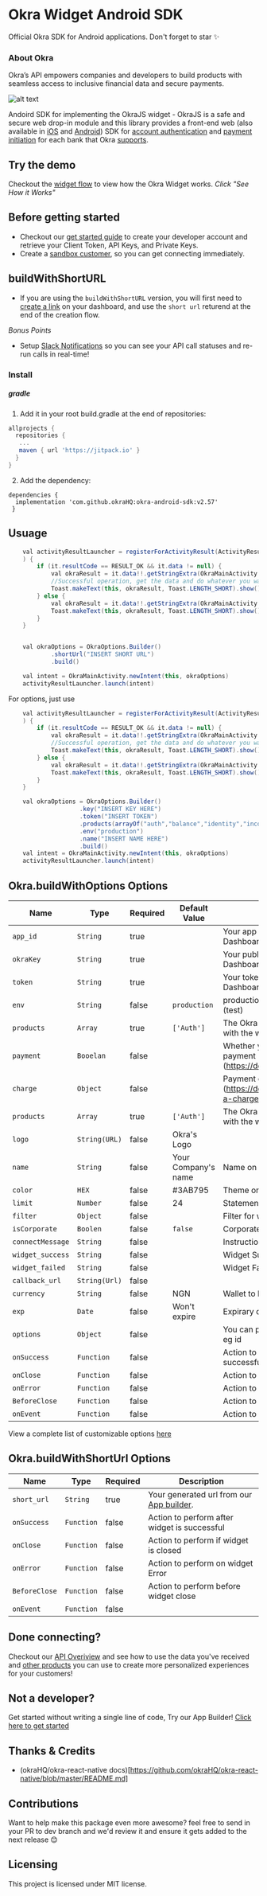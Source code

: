 # Okra Widget Android SDK
Official Okra SDK for Android applications. Don't forget to star ✨

### About Okra
Okra’s API empowers companies and developers to build products with seamless access to inclusive financial data and secure payments.

![alt text](https://files.readme.io/cc79369-android-black.svg)

Andoird SDK for implementing the OkraJS widget - OkraJS is a safe and secure web drop-in module and this library provides a front-end web (also available in [iOS](https://github.com/okraHQ/okra-ios-sdk) and [Android](https://github.com/okraHQ/okra-android-sdk)) SDK for [account authentication](https://docs.okra.ng/docs/widget-properties) and [payment initiation](https://docs.okra.ng/docs/creating-a-charge) for each bank that Okra [supports](https://docs.okra.ng/docs/bank-coverage).

## Try the demo
Checkout the [widget flow](https://okra.ng/) to view how the Okra Widget works. *Click "See How it Works"*

## Before getting started
- Checkout our [get started guide](https://docs.okra.ng/docs/get-started-with-okra) to create your developer account and retrieve your Client Token, API Keys, and Private Keys.
- Create a [sandbox customer](https://docs.okra.ng/docs/creating-sandbox-customers), so you can get connecting immediately.

## buildWithShortURL
- If you are using the `buildWithShortURL` version, you will first need to [create a link](https://docs.okra.ng/docs/widget-customization) on your dashboard, and use the `short url` returend at the end of the creation flow.

*Bonus Points*
- Setup [Slack Notifications](https://docs.okra.ng/docs/slack-integration) so you can see your API call statuses and re-run calls in real-time!

### Install
##### gradle

1. Add it in your root build.gradle at the end of repositories:

``` gradle
allprojects {
  repositories {
   ...
   maven { url 'https://jitpack.io' }
  }
}

```

2. Add the dependency:

```
dependencies {
  implementation 'com.github.okraHQ:okra-android-sdk:v2.57'
 }
```

## Usuage


``` java
    val activityResultLauncher = registerForActivityResult(ActivityResultContracts.StartActivityForResult()
    ) {
        if (it.resultCode == RESULT_OK && it.data != null) {
            val okraResult = it.data!!.getStringExtra(OkraMainActivity.OKRA_RESULT)
            //Successful operation, get the data and do whatever you want with it.
            Toast.makeText(this, okraResult, Toast.LENGTH_SHORT).show()
        } else {
            val okraResult = it.data!!.getStringExtra(OkraMainActivity.OKRA_RESULT)
            Toast.makeText(this, okraResult, Toast.LENGTH_SHORT).show()
        }
    }


    val okraOptions = OkraOptions.Builder()
            .shortUrl("INSERT SHORT URL")
            .build()

    val intent = OkraMainActivity.newIntent(this, okraOptions)
    activityResultLauncher.launch(intent)
```

For options, just use
``` java
    val activityResultLauncher = registerForActivityResult(ActivityResultContracts.StartActivityForResult()
    ) {
        if (it.resultCode == RESULT_OK && it.data != null) {
            val okraResult = it.data!!.getStringExtra(OkraMainActivity.OKRA_RESULT)
            //Successful operation, get the data and do whatever you want with it.
            Toast.makeText(this, okraResult, Toast.LENGTH_SHORT).show()
        } else {
            val okraResult = it.data!!.getStringExtra(OkraMainActivity.OKRA_RESULT)
            Toast.makeText(this, okraResult, Toast.LENGTH_SHORT).show()
        }
    }

    val okraOptions = OkraOptions.Builder()
                    .key("INSERT KEY HERE")
                    .token("INSERT TOKEN")
                    .products(arrayOf("auth","balance","identity","income", "transactions"))
                    .env("production")
                    .name("INSERT NAME HERE")
                    .build()
    val intent = OkraMainActivity.newIntent(this, okraOptions)
    activityResultLauncher.launch(intent)


```
## Okra.buildWithOptions Options

|Name                   | Type           | Required            | Default Value       | Description         |
|-----------------------|----------------|---------------------|---------------------|---------------------|
|  `app_id `            | `String`       | true                |                     | Your app id from your Okra Dashboard.
|  `okraKey `               | `String`       | true                |                     | Your public key from your Okra Dashboard.
|  `token `             | `String`       | true                |                     | Your token from your Okra Dashboard.
|  `env `               | `String`       | false               |`production`         | production(live)/production-sandbox (test)
|  `products`           | `Array`        | true                | `['Auth']`          | The Okra products you want to use with the widget.
|  `payment`            | `Booelan`      | false               |                     | Whether you want to initiate a payment (https://docs.okra.ng/docs/payments)
|  `charge `            | `Object`       | false               |                     | Payment charge opject (https://docs.okra.ng/docs/creating-a-charge)
|  `products`           | `Array`        | true                | `['Auth']`          | The Okra products you want to use with the widget.
|  `logo `              | `String(URL)`  | false               | Okra's Logo         |
|  `name `              | `String`       | false               | Your Company's name | Name on the widget
|  `color`              | `HEX   `       | false               | #3AB795             | Theme on the widget
|  `limit`              | `Number`       | false               | 24                  | Statement length
|  `filter`             | `Object`       | false               |                     | Filter for widget
|  `isCorporate`        | `Boolen`       | false               | `false`             | Corporate or Individual account
|  `connectMessage`     | `String`       | false               |                     | Instruction to connnect account
|  `widget_success`     | `String`       | false               |                     | Widget Success Message
|  `widget_failed`      | `String`       | false               |                     | Widget Failed Message
|  `callback_url`       | `String(Url)`  | false               |                     |
|  `currency`           | `String`       | false               | NGN                 | Wallet to bill
|  `exp`                | `Date`         | false               | Won't expire        | Expirary date of widget
|  `options`            | `Object`       | false               |                     | You can pass a object custom values eg id
|  `onSuccess`          | `Function`     | false               |                     | Action to perform after widget is successful
|  `onClose`            | `Function`     | false               |                     | Action to perform if widget is closed
|  `onError`            | `Function`     | false               |                     | Action to perform on widget Error
|  `BeforeClose`        | `Function`     | false               |                     | Action to perform before widget close
|  `onEvent`            | `Function`     | false               |                     | Action to perform on widget event


View a complete list of customizable options [here](https://docs.okra.ng/docs/widget-properties)

## Okra.buildWithShortUrl Options

|Name                   | Type           | Required            | Description         |
|-----------------------|----------------|---------------------|---------------------|
|  `short_url`          | `String`       | true                | Your generated url from our [App builder](https://docs.okra.ng/docs/widget-customization).
|  `onSuccess`          | `Function`     | false               | Action to perform after widget is successful
|  `onClose`            | `Function`     | false               | Action to perform if widget is closed
|  `onError`            | `Function`     | false               | Action to perform on widget Error
|  `BeforeClose`        | `Function`     | false               | Action to perform before widget close
|  `onEvent`            | `Function`     | false               |                     | Action to perform on widget event

## Done connecting?
Checkout our [API Overiview](https://docs.okra.ng/docs/api-overview) and see how to use the data you've received and [other products](https://docs.okra.ng/docs/selfie-verification) you can use to create more personalized experiences for your customers!

## Not a developer?
Get started without writing a single line of code, Try our App Builder! [Click here to get started](https://dash.okra.ng/link-builder)

## Thanks & Credits
- (okraHQ/okra-react-native docs)[https://github.com/okraHQ/okra-react-native/blob/master/README.md]

## Contributions

Want to help make this package even more awesome? feel free to send in your PR to dev branch and we'd review it and ensure it gets added to the next release 😊 

## Licensing

This project is licensed under MIT license.